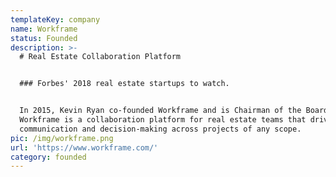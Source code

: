 ```yaml
---
templateKey: company
name: Workframe
status: Founded
description: >-
  # Real Estate Collaboration Platform


  ### Forbes' 2018 real estate startups to watch. 


  In 2015, Kevin Ryan co-founded Workframe and is Chairman of the Board.
  Workframe is a collaboration platform for real estate teams that drives
  communication and decision-making across projects of any scope.
pic: /img/workframe.png
url: 'https://www.workframe.com/'
category: founded
---
```


